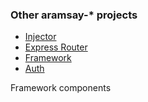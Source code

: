 ### Other aramsay-* projects

* [Injector](https://github.com/andrewaramsay/aramsay-injector)
* [Express Router](/andrewaramsay/aramsay-express-router)
* [Framework](andrewaramsay/aramsay-framework)
* [Auth](andrewaramsay/aramsay-auth)

Framework components